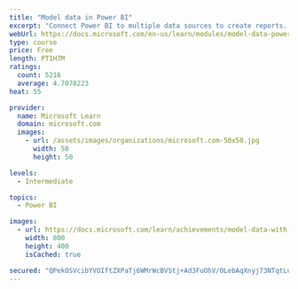 ```yaml
---
title: "Model data in Power BI"
excerpt: "Connect Power BI to multiple data sources to create reports. Define the relationship between your data sources."
webUrl: https://docs.microsoft.com/en-us/learn/modules/model-data-power-bi/
type: course
price: Free
length: PT1H7M
ratings:
  count: 5216
  average: 4.7078223
heat: 55

provider:
  name: Microsoft Learn
  domain: microsoft.com
  images:
    - url: /assets/images/organizations/microsoft.com-50x50.jpg
      width: 50
      height: 50

levels:
  - Intermediate

topics:
  - Power BI

images:
  - url: https://docs.microsoft.com/learn/achievements/model-data-with-power-bi-desktop-social.png
    width: 800
    height: 400
    isCached: true

secured: "QPekOSVcibYVOIftZXPaTj6WMrWcBVStj+Ad3FuOhV/OLebAqXnyj73NTqtLugL7lbal9Pu0IAvZam2Ho5bcvyF+f01GoKMHVuJbYmKKEvYnlwImviSlUh87DW6+0GtMJ6rIxNcmo6SyxFj44un/y7yPJVvKOLD5/ATvqkP9nKOcpZkGnvGIi6U3Mkp4FUjDTkho2VN03Mit8kvcc83DQ+BGhUvsgoLdL3xxJF+dRgGPmkL+9YzmQ30MYJ1lMZhYMq1kPByUX7Rm6XWsX9ld1/9sJebmhXy/J+tQ0kY7GLQ7lVFOn4ZBfg4Y1w7rDkaBt+bPxqh1ypM2AQeVH/bQuWTXvFbvzI+KH3C30gCSbWY98uySNxz6U9OIcHMn97NvObjD5qMLluOqPHR4wP71MQavLTo+SFz0iHrtsKk03Ng=;FEYpmA0utZ7YWFj/SSpMHw=="
---
```


